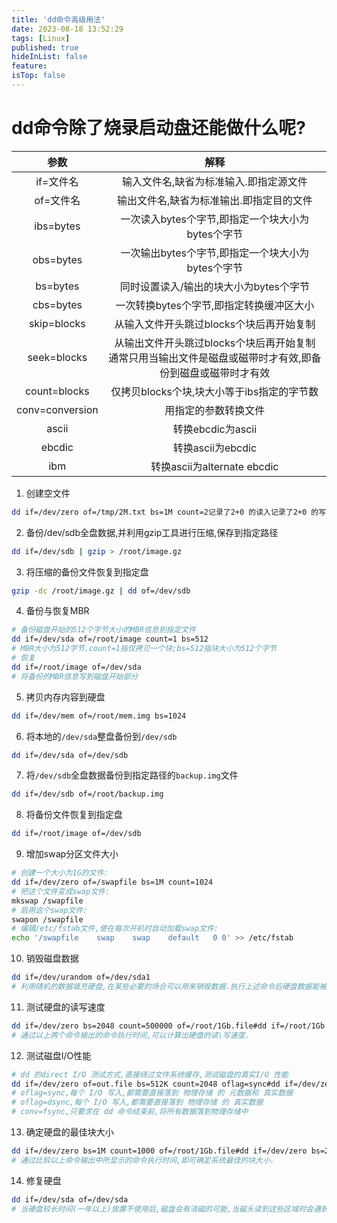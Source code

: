 ```yaml
---
title: 'dd命令高级用法'
date: 2023-08-18 13:52:29
tags: [Linux]
published: true
hideInList: false
feature: 
isTop: false
---
```

# dd命令除了烧录启动盘还能做什么呢?

|参数|解释|
|:---:|:---:|
|if=文件名|输入文件名,缺省为标准输入.即指定源文件|
|of=文件名|输出文件名,缺省为标准输出.即指定目的文件|
|ibs=bytes|一次读入bytes个字节,即指定一个块大小为bytes个字节|
|obs=bytes|一次输出bytes个字节,即指定一个块大小为bytes个字节|
|bs=bytes|同时设置读入/输出的块大小为bytes个字节|
|cbs=bytes|一次转换bytes个字节,即指定转换缓冲区大小|
|skip=blocks|从输入文件开头跳过blocks个块后再开始复制|
|seek=blocks|从输出文件开头跳过blocks个块后再开始复制<br>通常只用当输出文件是磁盘或磁带时才有效,即备份到磁盘或磁带时才有效|
|count=blocks|仅拷贝blocks个块,块大小等于ibs指定的字节数|
|conv=conversion|用指定的参数转换文件|
|ascii|转换ebcdic为ascii|
|ebcdic|转换ascii为ebcdic|
|ibm|转换ascii为alternate ebcdic|

1. 创建空文件

```bash
dd if=/dev/zero of=/tmp/2M.txt bs=1M count=2记录了2+0 的读入记录了2+0 的写出2097152 bytes (2.1 MB, 2.0 MiB) copied, 0.00159757 s, 1.3 GB/s
```

2. 备份/dev/sdb全盘数据,并利用gzip工具进行压缩,保存到指定路径

```bash
dd if=/dev/sdb | gzip > /root/image.gz
```

3. 将压缩的备份文件恢复到指定盘

```bash
gzip -dc /root/image.gz | dd of=/dev/sdb
```
4. 备份与恢复MBR

```bash
# 备份磁盘开始的512个字节大小的MBR信息到指定文件
dd if=/dev/sda of=/root/image count=1 bs=512
# MBR大小为512字节.count=1指仅拷贝一个块;bs=512指块大小为512个字节
# 恢复
dd if=/root/image of=/dev/sda
# 将备份的MBR信息写到磁盘开始部分
```

5. 拷贝内存内容到硬盘
```bash
dd if=/dev/mem of=/root/mem.img bs=1024
```

6. 将本地的`/dev/sda`整盘备份到`/dev/sdb`

```bash
dd if=/dev/sda of=/dev/sdb
```

7. 将`/dev/sdb`全盘数据备份到指定路径的`backup.img`文件

```bash
dd if=/dev/sdb of=/root/backup.img
```

8. 将备份文件恢复到指定盘

```bash
dd if=/root/image of=/dev/sdb
```

9. 增加swap分区文件大小

```bash
# 创建一个大小为1G的文件:
dd if=/dev/zero of=/swapfile bs=1M count=1024
# 把这个文件变成swap文件:
mkswap /swapfile
# 启用这个swap文件:
swapon /swapfile
# 编辑/etc/fstab文件,使在每次开机时自动加载swap文件:
echo '/swapfile    swap    swap    default   0 0' >> /etc/fstab
```

10. 销毁磁盘数据

```bash
dd if=/dev/urandom of=/dev/sda1
# 利用随机的数据填充硬盘,在某些必要的场合可以用来销毁数据.执行上述命令后硬盘数据能被销毁,但利用某些特殊手段还是能还原出来,所以有必要应该多次写入随机数据,或是直接销毁硬盘.
```

11. 测试硬盘的读写速度

```bash
dd if=/dev/zero bs=2048 count=500000 of=/root/1Gb.file#dd if=/root/1Gb.file bs=2M | dd of=/dev/null
# 通过以上两个命令输出的命令执行时间,可以计算出硬盘的读\写速度.
```

12. 测试磁盘I/O性能

```bash
# dd 的direct I/O 测试方式,直接绕过文件系统缓存,测试磁盘的真实I/O 性能
dd if=/dev/zero of=out.file bs=512K count=2048 oflag=sync#dd if=/dev/zero of=out.file bs=512K count=2048 oflag=dsync#dd if=/dev/zero of=out.file bs=512K count=2048 conv=fsync
# oflag=sync,每个 I/O 写入,都需要直接落到 物理存储 的 元数据和 真实数据
# oflag=dsync,每个 I/O 写入,都需要直接落到 物理存储 的 真实数据
# conv=fsync,只要求在 dd 命令结束前,将所有数据落到物理存储中
```

13. 确定硬盘的最佳块大小

```bash
dd if=/dev/zero bs=1M count=1000 of=/root/1Gb.file#dd if=/dev/zero bs=2M count=500 of=/root/1Gb.file#dd if=/dev/zero bs=4M count=250 of=/root/1Gb.file#dd if=/dev/zero bs=8M count=125 of=/root/1Gb.file
# 通过比较以上命令输出中所显示的命令执行时间,即可确定系统最佳的块大小.
```
14. 修复硬盘

```bash
dd if=/dev/sda of=/dev/sda
# 当硬盘较长时间(一年以上)放置不使用后,磁盘会有消磁的可能,当磁头读到这些区域时会遇到困难,并可能导致I/O错误.当这种情况影响到硬盘的第一个扇区时,可能导致硬盘报废.上边的命令有可能使这些数据起死回生.并且这个过程是安全\高效的.
```